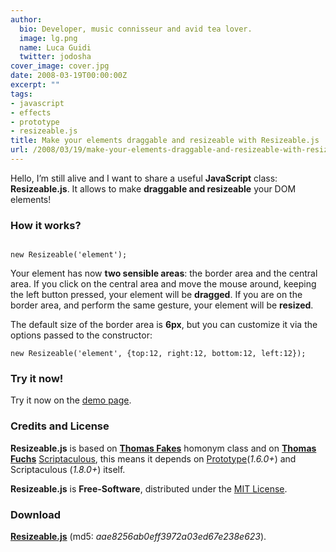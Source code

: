```yaml
---
author:
  bio: Developer, music connisseur and avid tea lover.
  image: lg.png
  name: Luca Guidi
  twitter: jodosha
cover_image: cover.jpg
date: 2008-03-19T00:00:00Z
excerpt: ""
tags:
- javascript
- effects
- prototype
- resizeable.js
title: Make your elements draggable and resizeable with Resizeable.js
url: /2008/03/19/make-your-elements-draggable-and-resizeable-with-resizeablejs/
---
```


<p>Hello, I&#8217;m still alive and I want to share a useful <strong>JavaScript</strong> class: <strong>Resizeable.js</strong>. It allows to make <strong>draggable and resizeable</strong> your DOM elements!</p>

<h3>How it works?</h3>
<p>
<code class="javascript">
new Resizeable('element');
</code>
</p>

<p>Your element has now <strong>two sensible areas</strong>: the border area and the central area. If you click on the central area and move the mouse around, keeping the left button pressed, your element will be <strong>dragged</strong>. If you are on the border area, and perform the same gesture, your element will be <strong>resized</strong>.</p>
<p>
  The default size of the border area is <strong>6px</strong>, but you can customize it via the options passed to the constructor:<br/><code class="javascript">
new Resizeable('element', {top:12, right:12, bottom:12, left:12});
</code>
</p>

<h3>Try it now!</h3>
<p>Try it now on the <a href="http://lucaguidi.com/assets/2008/3/19/resizeable.html">demo page</a>.</p>

<h3>Credits and License</h3>
<p><strong>Resizeable.js</strong> is based on <strong><a href="http://craz8.com">Thomas Fakes</a></strong> homonym class and on <strong><a href="http://mir.aculo.us">Thomas Fuchs</a></strong> <a href="http://script.aculo.us">Scriptaculous</a>, this means it depends on <a href="http://prototypejs.org">Prototype</a>(<em>1.6.0+</em>) and Scriptaculous (<em>1.8.0+</em>) itself.</p>
<p><strong>Resizeable.js</strong> is <strong>Free-Software</strong>, distributed under the <a href="http://www.opensource.org/licenses/mit-license.php">MIT License</a>.</p>

<h3>Download</h3>
<p><a href="http://lucaguidi.com/assets/2008/3/19/resizeable.js"><strong>Resizeable.js</strong></a> (md5: <em>aae8256ab0eff3972a03ed67e238e623</em>).</p>

